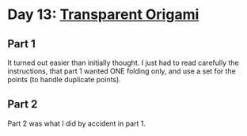 # Day 13: [Transparent Origami](https://adventofcode.com/2021/day/13)

## Part 1

It turned out easier than initially thought. I just had to read carefully the instructions, that part 1 wanted ONE folding only, and use a set for the points (to handle duplicate points).

## Part 2

Part 2 was what I did by accident in part 1.